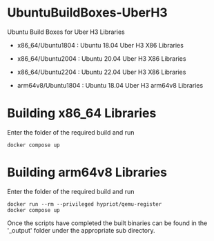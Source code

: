 # UbuntuBuildBoxes-UberH3
Ubuntu Build Boxes for Uber H3 Libraries

- x86_64/Ubuntu1804 : Ubuntu 18.04 Uber H3 X86 Libraries
- x86_64/Ubuntu2004 : Ubuntu 20.04 Uber H3 X86 Libraries
- x86_64/Ubuntu2204 : Ubuntu 22.04 Uber H3 X86 Libraries

- arm64v8/Ubuntu1804 : Ubuntu 18.04 Uber H3 arm64v8 Libraries

# Building x86_64 Libraries
Enter the folder of the required build and run

`docker compose up`

# Building arm64v8 Libraries
Enter the folder of the required build and run

`docker run --rm --privileged hypriot/qemu-register`  
`docker compose up`

Once the scripts have completed the built binaries can be found in the '_output' folder under the appropriate sub directory.
